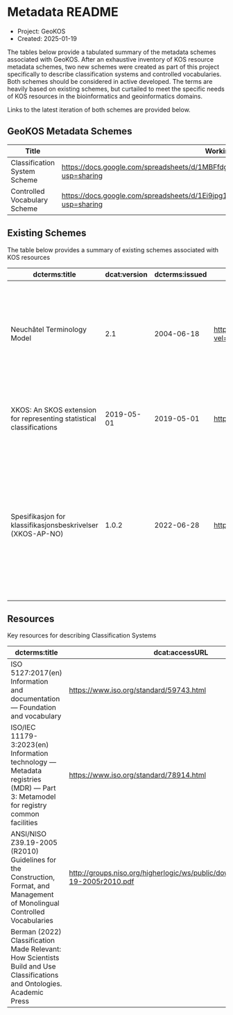 # Metadata README
- Project: GeoKOS  
- Created: 2025-01-19  

The tables below provide a tabulated summary of the metadata schemes associated with GeoKOS. After an exhaustive inventory of KOS resource metadata schemes, two new schemes were created
as part of this project specifically to describe classification systems and controlled vocabularies. Both schemes should be considered in active developed. The terms are heavily based 
on existing schemes, but curtailed to meet the specific needs of KOS resources in the bioinformatics and geoinformatics domains. 

Links to the latest iteration of both schemes are provided below. 

## GeoKOS Metadata Schemes
| Title | Working Sheets                                                                                        |
| -- |-------------------------------------------------------------------------------------------------------|
| Classification System Scheme | https://docs.google.com/spreadsheets/d/1MBFfdgb2a1CPmZYRbwhJoyx8aKMqxyfZLlAupQjcPnk/edit?usp=sharing  |
| Controlled Vocabulary Scheme | https://docs.google.com/spreadsheets/d/1Ei9jpg1y4Prf4jOJEufzA3wbRzR49jKDsXVIiJhZOL0/edit?usp=sharing  |

## Existing Schemes
The table below provides a summary of existing schemes associated with KOS resources  
  
| dcterms:title | dcat:version | dcterms:issued | dcat:accessURL | dcterms:description                                                                                                                                                                                                                                                                               |
| -- | -- | -- | -- |---------------------------------------------------------------------------------------------------------------------------------------------------------------------------------------------------------------------------------------------------------------------------------------------------|
| Neuchâtel Terminology Model | 2.1 | 2004-06-18 | https://dzs.gov.hr/UserDocsImages/dokumenti%20EN/Neuchatelversion2.1.pdf?vel=218023 | The Neuchâtel Terminology was developed by the Neuchâtel group in an endeavour to arrive at a common language and a common perception of the structure of classifications and the links between them                                                                                              |
| XKOS: An SKOS extension for representing statistical classifications | 2019-05-01 | 2019-05-01 | https://rdf-vocabulary.ddialliance.org/xkos.html | An extension of SKOS for managing statistical classifications and concept management systems                                                       |
| Spesifikasjon for klassifikasjonsbeskrivelser (XKOS-AP-NO) | 1.0.2 | 2022-06-28 | https://data.norge.no/specification/xkos-ap-no | The purpose of the specification is to facilitate a common way of describing and making classifications available. A common way of describing the structure and content of a classification will make it easier for users of a classification to understand and use the classification correctly. |

## Resources
Key resources for describing Classification Systems  

| dcterms:title | dcat:accessURL | dcterms:description |
| -- | -- | -- |
| ISO 5127:2017(en) Information and documentation — Foundation and vocabulary | https://www.iso.org/standard/59743.html |
| ISO/IEC 11179-3:2023(en) Information technology — Metadata registries (MDR) — Part 3: Metamodel for registry common facilities | https://www.iso.org/standard/78914.html |
| ANSI/NISO Z39.19-2005 (R2010) Guidelines for the Construction, Format, and Management of Monolingual Controlled Vocabularies | http://groups.niso.org/higherlogic/ws/public/download/12591/z39-19-2005r2010.pdf |
| Berman (2022) Classification Made Relevant: How Scientists Build and Use Classifications and Ontologies. Academic Press | |


